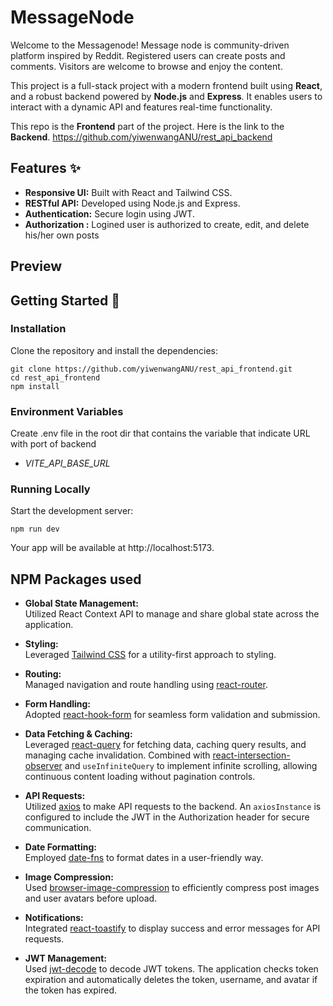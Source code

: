 # MessageNode

Welcome to the Messagenode! Message node is community-driven platform inspired by Reddit. Registered users can create posts and comments. Visitors are welcome to browse and enjoy the content.

This project is a full-stack project with a modern frontend built using **React**, and a robust backend powered by **Node.js** and **Express**. It enables users to interact with a dynamic API and features real-time functionality.

This repo is the **Frontend** part of the project. Here is the link to the **Backend**.
https://github.com/yiwenwangANU/rest_api_backend

## Features ✨

- **Responsive UI:** Built with React and Tailwind CSS.
- **RESTful API:** Developed using Node.js and Express.
- **Authentication:** Secure login using JWT.
- **Authorization :** Logined user is authorized to create, edit, and delete his/her own posts

## Preview

## Getting Started 🚀

### Installation

Clone the repository and install the dependencies:

```
git clone https://github.com/yiwenwangANU/rest_api_frontend.git
cd rest_api_frontend
npm install
```

### Environment Variables

Create .env file in the root dir that contains the variable that indicate URL with port of backend

- _VITE_API_BASE_URL_

### Running Locally

Start the development server:

```
npm run dev
```

Your app will be available at http://localhost:5173.

## NPM Packages used

- **Global State Management:**  
  Utilized React Context API to manage and share global state across the application.

- **Styling:**  
  Leveraged [Tailwind CSS](https://tailwindcss.com/) for a utility-first approach to styling.

- **Routing:**  
  Managed navigation and route handling using [react-router](https://reactrouter.com/).

- **Form Handling:**  
  Adopted [react-hook-form](https://react-hook-form.com/) for seamless form validation and submission.

- **Data Fetching & Caching:**  
  Leveraged [react-query](https://react-query.tanstack.com/) for fetching data, caching query results, and managing cache invalidation. Combined with [react-intersection-observer](https://www.npmjs.com/package/react-intersection-observer) and `useInfiniteQuery` to implement infinite scrolling, allowing continuous content loading without pagination controls.

- **API Requests:**  
  Utilized [axios](https://axios-http.com/) to make API requests to the backend. An `axiosInstance` is configured to include the JWT in the Authorization header for secure communication.
- **Date Formatting:**  
  Employed [date-fns](https://date-fns.org/) to format dates in a user-friendly way.

- **Image Compression:**  
  Used [browser-image-compression](https://www.npmjs.com/package/browser-image-compression) to efficiently compress post images and user avatars before upload.

- **Notifications:**  
  Integrated [react-toastify](https://fkhadra.github.io/react-toastify/) to display success and error messages for API requests.

- **JWT Management:**  
  Used [jwt-decode](https://www.npmjs.com/package/jwt-decode) to decode JWT tokens. The application checks token expiration and automatically deletes the token, username, and avatar if the token has expired.
